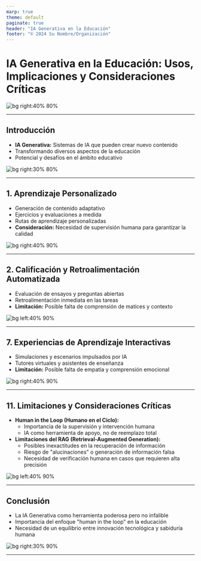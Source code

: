 ```yaml
---
marp: true
theme: default
paginate: true
header: "IA Generativa en la Educación"
footer: "© 2024 Su Nombre/Organización"
---
```


# IA Generativa en la Educación: Usos, Implicaciones y Consideraciones Críticas

![bg right:40% 80%](https://api.placeholder.com/generative-ai-education)

---

## Introducción

- **IA Generativa:** Sistemas de IA que pueden crear nuevo contenido
- Transformando diversos aspectos de la educación
- Potencial y desafíos en el ámbito educativo

![bg right:30% 80%](https://api.placeholder.com/ai-education-intro)

<!-- Descripción de imagen: Un robot o entidad de IA interactuando con estudiantes en un aula futurista -->

---

## 1. Aprendizaje Personalizado

- Generación de contenido adaptativo
- Ejercicios y evaluaciones a medida
- Rutas de aprendizaje personalizadas
- **Consideración:** Necesidad de supervisión humana para garantizar la calidad

![bg right:40% 90%](https://api.placeholder.com/personalized-learning)

<!-- Descripción de imagen: Estudiante interactuando con una tableta o computadora, mostrando rutas de aprendizaje personalizadas -->

---

## 2. Calificación y Retroalimentación Automatizada

- Evaluación de ensayos y preguntas abiertas
- Retroalimentación inmediata en las tareas
- **Limitación:** Posible falta de comprensión de matices y contexto

![bg left:40% 90%](https://api.placeholder.com/automated-grading)

<!-- Descripción de imagen: Pantalla de computadora mostrando un sistema de calificación automatizada con comentarios -->

---

## 7. Experiencias de Aprendizaje Interactivas

- Simulaciones y escenarios impulsados por IA
- Tutores virtuales y asistentes de enseñanza
- **Limitación:** Posible falta de empatía y comprensión emocional

![bg right:40% 90%](https://api.placeholder.com/interactive-learning)

<!-- Descripción de imagen: Estudiante usando gafas de realidad virtual en un entorno de aprendizaje inmersivo -->

---

## 11. Limitaciones y Consideraciones Críticas

- **Human in the Loop (Humano en el Ciclo):**
  - Importancia de la supervisión y intervención humana
  - IA como herramienta de apoyo, no de reemplazo total
- **Limitaciones del RAG (Retrieval-Augmented Generation):**
  - Posibles inexactitudes en la recuperación de información
  - Riesgo de "alucinaciones" o generación de información falsa
  - Necesidad de verificación humana en casos que requieren alta precisión

![bg left:40% 90%](https://api.placeholder.com/human-in-the-loop)

<!-- Descripción de imagen: Ilustración que muestra a un humano trabajando en colaboración con sistemas de IA, supervisando y guiando el proceso -->

---

## Conclusión

- La IA Generativa como herramienta poderosa pero no infalible
- Importancia del enfoque "human in the loop" en la educación
- Necesidad de un equilibrio entre innovación tecnológica y sabiduría humana

![bg right:30% 90%](https://api.placeholder.com/ai-human-balance)

<!-- Descripción de imagen: Balanza que muestra un equilibrio entre un símbolo de IA y una figura humana -->

---

<!-- Las notas del presentador permanecen sin cambios -->

